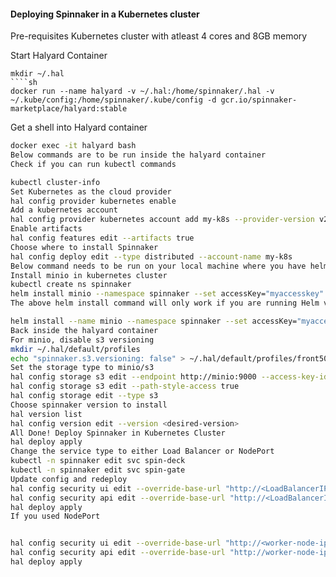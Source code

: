 #### Deploying Spinnaker in a Kubernetes cluster


Pre-requisites
Kubernetes cluster with atleast 4 cores and 8GB memory

Start Halyard Container
````
mkdir ~/.hal
````sh
docker run --name halyard -v ~/.hal:/home/spinnaker/.hal -v ~/.kube/config:/home/spinnaker/.kube/config -d gcr.io/spinnaker-marketplace/halyard:stable
````
Get a shell into Halyard container
````sh
docker exec -it halyard bash
Below commands are to be run inside the halyard container
Check if you can run kubectl commands

kubectl cluster-info
Set Kubernetes as the cloud provider
hal config provider kubernetes enable
Add a kubernetes account
hal config provider kubernetes account add my-k8s --provider-version v2 --context $(kubectl config current-context)
Enable artifacts
hal config features edit --artifacts true
Choose where to install Spinnaker
hal config deploy edit --type distributed --account-name my-k8s
Below command needs to be run on your local machine where you have helm binary
Install minio in kubernetes cluster
kubectl create ns spinnaker
helm install minio --namespace spinnaker --set accessKey="myaccesskey" --set secretKey="mysecretkey" --set persistence.enabled=false stable/minio
The above helm install command will only work if you are running Helm v3+. If you are using Helm v2, use this command instead

helm install --name minio --namespace spinnaker --set accessKey="myaccesskey" --set secretKey="mysecretkey" --set persistence.enabled=false stable/minio
Back inside the halyard container
For minio, disable s3 versioning
mkdir ~/.hal/default/profiles
echo "spinnaker.s3.versioning: false" > ~/.hal/default/profiles/front50-local.yml
Set the storage type to minio/s3
hal config storage s3 edit --endpoint http://minio:9000 --access-key-id "myaccesskey" --secret-access-key "mysecretkey"
hal config storage s3 edit --path-style-access true
hal config storage edit --type s3
Choose spinnaker version to install
hal version list
hal config version edit --version <desired-version>
All Done! Deploy Spinnaker in Kubernetes Cluster
hal deploy apply
Change the service type to either Load Balancer or NodePort
kubectl -n spinnaker edit svc spin-deck
kubectl -n spinnaker edit svc spin-gate
Update config and redeploy
hal config security ui edit --override-base-url "http://<LoadBalancerIP>:9000"
hal config security api edit --override-base-url "http://<LoadBalancerIP>:8084"
hal deploy apply
If you used NodePort


hal config security ui edit --override-base-url "http://<worker-node-ip>:<nodePort>"
hal config security api edit --override-base-url "http://worker-node-ip>:<nodePort>"
hal deploy apply
